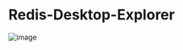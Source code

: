 # Redis-Desktop-Explorer

![image](https://user-images.githubusercontent.com/2716202/81845949-f6561800-956e-11ea-81ee-67784b51f5db.png)

